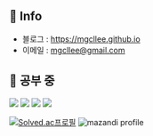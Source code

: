 ## 🦊 Info
  * 블로그 : https://mgcllee.github.io
  * 이메일 : mgcllee@gmail.com

## 🦊 공부 중
<div>
<img src="https://img.shields.io/badge/C++-F09820?style=flat-plastic&logo=cplusplus"/>
<img src="https://img.shields.io/badge/C%23-F09820?style=flat-plastic&logo=csharp"/>
<img src="https://img.shields.io/badge/Unity-F09820?style=flat-plastic&logo=unity"/>
<img src="https://img.shields.io/badge/Unreal Engine-F09820?style=flat-plastic&logo=unrealengine"/>
</div>

[![Solved.ac프로필](http://mazassumnida.wtf/api/v2/generate_badge?boj=mgcllee)](https://solved.ac/mgcllee)
![mazandi profile](https://mazandi.herokuapp.com/api?handle=mgcllee&theme=yellow)

